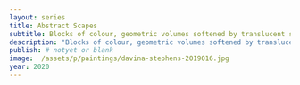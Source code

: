 ```yaml
---
layout: series
title: Abstract Scapes
subtitle: Blocks of colour, geometric volumes softened by translucent streaks, marks applied with the brush or sometimes the hand. Accumulated impressions, adjustments and layerings.
description: "Blocks of colour, geometric volumes softened by translucent streaks, marks applied with the brush or sometimes the hand. Accumulated impressions, adjustments and layerings."
publish: # notyet or blank
image:  /assets/p/paintings/davina-stephens-2019016.jpg
year: 2020
---
```

